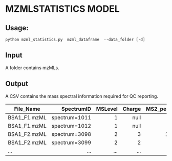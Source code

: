 # MZMLSTATISTICS MODEL

## Usage:
`
    python mzml_statistics.py 
        mzml_dataframe 
        --data_folder [-d]
`

## Input
A folder contains mzMLs.

## Output
A CSV contains the mass spectral information required for QC reporting.

|File_Name|SpectrumID|MSLevel|Charge|MS2_peaks|Base_Peak_Intensity|
|---|---:|---:|---:|---:|---:|
|BSA1_F1.mzML|spectrum=1011|1|null|null|null|
|BSA1_F1.mzML|spectrum=1012|1|null|null|null|
|BSA1_F2.mzML|spectrum=3098|2|3|198|662.8287964|
|BSA1_F2.mzML|spectrum=3099|2|2|26|72.35897064|
|...|...|...|...|...|...|


